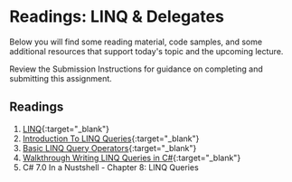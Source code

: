 # Readings: LINQ & Delegates

Below you will find some reading material, code samples, and some additional resources that support today's topic and the upcoming lecture.

Review the Submission Instructions for guidance on completing and submitting this assignment.

## Readings

1. [LINQ](https://docs.microsoft.com/en-us/dotnet/csharp/programming-guide/concepts/linq/){:target="_blank"} 
1. [Introduction To LINQ Queries](https://docs.microsoft.com/en-us/dotnet/csharp/programming-guide/concepts/linq/introduction-to-linq-queries){:target="_blank"} 
1. [Basic LINQ Query Operators](https://docs.microsoft.com/en-us/dotnet/csharp/programming-guide/concepts/linq/basic-linq-query-operations){:target="_blank"} 
1. [Walkthrough Writing LINQ Queries in C#](https://docs.microsoft.com/en-us/dotnet/csharp/programming-guide/concepts/linq/walkthrough-writing-queries-linq){:target="_blank"} 
1. C# 7.0 In a Nustshell - Chapter 8: LINQ Queries